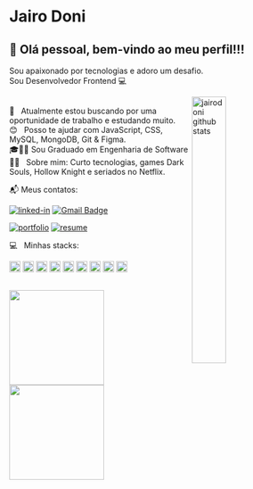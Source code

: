 # Jairo Doni

## 👋 Olá pessoal, bem-vindo ao meu perfil!!! 
Sou apaixonado por tecnologias e adoro um desafio.<br/>
Sou Desenvolvedor Frontend :computer: 
<!-- <img src="https://visitor-badge.laobi.icu/badge?page_id=jairodoni.jairodoni" alt="visitors"> --> 

<!-- IMAGEM -->
<img
	src="https://media0.giphy.com/media/xUA7bdpLxQhsSQdyog/giphy.gif?cid=790b761182a0214b444e4d6d5293f7e5cc7f8586862209a4&rid=giphy.gif&ct=g" 
 alt="jairodoni github stats"
	width="35%"
	align="right"
/>

 <br/> 🤔 &nbsp; Atualmente estou buscando por uma oportunidade de trabalho e estudando muito.
 <br/> :blush: &nbsp; Posso te ajudar com JavaScript, CSS, MySQL, MongoDB, Git & Figma.
 <br/> 🎓👨‍🎓 Sou Graduado em Engenharia de Software
 <br/> 👨‍🚀 &nbsp; Sobre mim: Curto tecnologias, games Dark Souls, Hollow Knight e seriados no Netflix.
 <br/>

📬 Meus contatos:

[![linked-in](https://img.shields.io/badge/Linkedin_|_JairoDoni-0077B5?logo=LinkedIn&logoColor=white)](https://www.linkedin.com/in/jairodoni/)
 [![Gmail Badge](https://img.shields.io/badge/-jairo.doni97@gmail.com-c14438?logo=Gmail&logoColor=white&link=mailto:jairo.doni97@gmail.com)](mailto:jairo.doni97@gmail.com) 

[![portfolio](https://img.shields.io/badge/Portfolio-323330?logo=Google-chrome&logoColor=F7DF1E)](https://relic-seahorse-d4c.notion.site/Portfolio-Jairo-Doni-1469755892a0421fb23b5dd596de32f1)
[![resume](https://img.shields.io/badge/Resume-4285F4?logo=read-the-docs&logoColor=white)](https://drive.google.com/drive/folders/174tOuHsoRAFZyL8cwk_V9paXYP6xefBR?usp=sharing)

 
:computer: &nbsp; Minhas stacks: 
<div style="display: inline-block">
  <code><img height="20" src="https://img.shields.io/badge/JavaScript-222222?style=style=flat&&logo=javascript&logoColor=F7DF1E"></code>
  <code><img height="20" src="https://img.shields.io/badge/TypeScript-007ACC?style=flat&&logo=typescript&logoColor=white"></code>
  <code><img height="20" src="https://img.shields.io/badge/React-20232A?style=flat&&logo=react&logoColor=61DAFB"></code>
  <code><img height="20" src="https://img.shields.io/badge/React_Native-20232A?style=flat&logo=react&logoColor=61DAFB"></code>
  <code><img height="20" src="https://img.shields.io/badge/Node.js-43853D?style=flat&logo=node.js&logoColor=white"></code>
  <code><img height="20" src="https://img.shields.io/badge/-HTML5-E34F26?style=flat&logo=html5&logoColor=white"></code>
  <code><img height="20" src="https://img.shields.io/badge/CSS3-1572B6?style=flat&logo=css3&logoColor=white"></code>
  <code><img height="20" src="https://img.shields.io/badge/Sass-CC6699?style=flat&logo=sass&logoColor=white"></code>
  <code><img height="20" src="https://img.shields.io/badge/MySQL-00000F?style=flat&logo=mysql&logoColor=white"></code>
</div>

##

 <div>
    <a href="https://www.linkedin.com/in/jairodoni/">
        <img height="170em" src="https://github-readme-stats.vercel.app/api?username=jairodoni&theme=nightowl&show_icons=true&locale=pt-br&hide=issues"/>
    </a>
    <a href="https://www.linkedin.com/in/jairodoni/">
        <img height="170em" src="https://github-readme-stats.vercel.app/api/top-langs/?username=jairodoni&layout=compact&langs_count=7&theme=nightowl&locale=pt-br&hide=Lua,Java,Objective-C,Handlebars,Ruby,Python,Shell,Batchfile"/>
    </a>
 </div>
 
 

 
<!-- ![Snake animation](https://github.com/jairodoni/jairodoni/blob/output/github-contribution-grid-snake.svg) --> 
 

 <!-- <br/> :computer: &nbsp; Minha stack: ReactJS, Node.js, React Native & CSS. --> 
 <!-- ![Anurag's GitHub stats](https://github-readme-stats.vercel.app/api?username=jairodoni&theme=nightowl&show_icons=true&locale=pt-br&hide=issues)-->

 
 <!-- <br/> 💬 &nbsp; Entre em contato comigo: [![Linkedin Badge](https://img.shields.io/badge/-JairoDoni-blue?style=flat-square&logo=Linkedin&logoColor=white&link=https://www.linkedin.com/in/jairodoni/)](https://www.linkedin.com/in/jairodoni/) 
 | 
 [![Gmail Badge](https://img.shields.io/badge/-jairo.doni97@gmail.com-c14438?style=flat-square&logo=Gmail&logoColor=white&link=mailto:jairo.doni97@gmail.com)](mailto:jairo.doni97@gmail.com) -->
 
<!--  <img src="https://raw.githubusercontent.com/iampavangandhi/iampavangandhi/master/gifs/Hi.gif" width="30px">  -->
 
 
